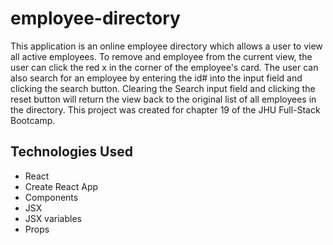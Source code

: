 # employee-directory
This application is an online employee directory which allows a user to view all active employees. To remove and employee from the current view, the user can click the red x in the corner of the employee's card. The user can also search for an employee by entering the id# into the input field and clicking the search button. Clearing the Search input field and clicking the reset button will return the view back to the original list of all employees in the directory. 
This project was created for chapter 19 of the JHU Full-Stack Bootcamp. 

## Technologies Used 
* React
* Create React App
* Components
* JSX
* JSX variables
* Props



